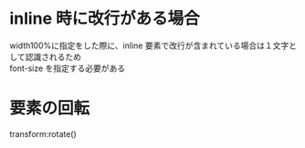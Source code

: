 # inline 時に改行がある場合

width100%に指定をした際に、inline 要素で改行が含まれている場合は１文字として認識されるため  
font-size を指定する必要がある

# 要素の回転

transform:rotate()
